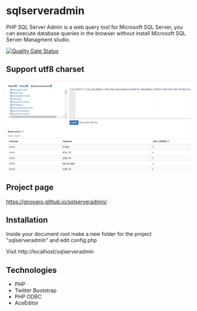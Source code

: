 # sqlserveradmin
PHP SQL Server Admin is a web query tool for Microsoft SQL Server, you can execute database queries in the browser without install Microsoft SQL Server Managment studio. 

[![Quality Gate Status](https://sonarcloud.io/api/project_badges/measure?project=gnovaro_sqlserveradmin&metric=alert_status)](https://sonarcloud.io/dashboard?id=gnovaro_sqlserveradmin)

## Support utf8 charset

![utf8 demo](demo.png)

## Project page
https://gnovaro.github.io/sqlserveradmin/

## Installation
Inside your document root make a new folder for the project "sqlserveradmin" and edit config.php

Visit
http://localhost/sqlserveradmin

## Technologies
* PHP
* Twitter Bootstrap
* PHP ODBC
* AceEditor
